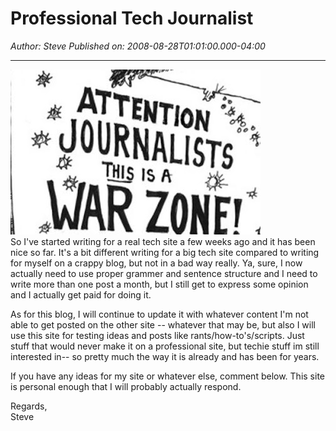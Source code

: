 # Professional Tech Journalist

*Author: Steve*
*Published on: 2008-08-28T01:01:00.000-04:00*

---

[![](cartoon.jpg)](http://2.bp.blogspot.com/_kfv2ADnjgQg/SLY2yd5UW-I/AAAAAAAABp0/_Z6ovgcSo1E/s1600-h/cartoon.jpg)  
So I've started writing for a real tech site a few weeks ago and it has been nice so far. It's a bit different writing for a big tech site compared to writing for myself on a crappy blog, but not in a bad way really. Ya, sure, I now actually need to use proper grammer and sentence structure and I need to write more than one post a month, but I still get to express some opinion and I actually get paid for doing it.   
  
As for this blog, I will continue to update it with whatever content I'm not able to get posted on the other site -- whatever that may be, but also I will use this site for testing ideas and posts like rants/how-to's/scripts. Just stuff that would never make it on a professional site, but techie stuff im still interested in-- so pretty much the way it is already and has been for years.  
  
If you have any ideas for my site or whatever else, comment below. This site is personal enough that I will probably actually respond.  
  
Regards,  
Steve